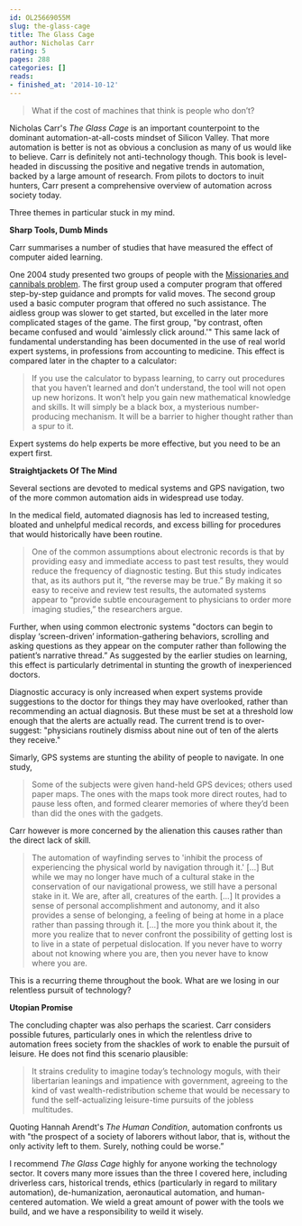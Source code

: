 ```yaml
---
id: OL25669055M
slug: the-glass-cage
title: The Glass Cage
author: Nicholas Carr
rating: 5
pages: 288
categories: []
reads:
- finished_at: '2014-10-12'
---
```

<blockquote>What if the cost of machines that think is people who don’t?</blockquote>


Nicholas Carr's <em>The Glass Cage</em> is an important counterpoint to the dominant automation-at-all-costs mindset of Silicon Valley. That more automation is better is not as obvious a conclusion as many of us would like to believe. Carr is definitely not anti-technology though. This book is level-headed in discussing the positive and negative trends in automation, backed by a large amount of research. From pilots to doctors to inuit hunters, Carr present a comprehensive overview of automation across society today.

Three themes in particular stuck in my mind.

<b>Sharp Tools, Dumb Minds</b>

Carr summarises a number of studies that have measured the effect of computer aided learning.

One 2004 study presented two groups of people with the <a href="https://en.wikipedia.org/wiki/Missionaries_and_cannibals_problem" rel="nofollow noopener">Missionaries and cannibals problem</a>. The first group used a computer program that offered step-by-step guidance and prompts for valid moves. The second group used a basic computer program that offered no such assistance. The aidless group was slower to get started, but excelled in the later more complicated stages of the game. The first group, "by contrast, often became confused and would 'aimlessly click around.'" This same lack of fundamental understanding has been documented in the use of real world expert systems, in professions from accounting to medicine. This effect is compared later in the chapter to a calculator:

<blockquote>If you use the calculator to bypass learning, to carry out procedures that you haven’t learned and don’t understand, the tool will not open up new horizons. It won’t help you gain new mathematical knowledge and skills. It will simply be a black box, a mysterious number-producing mechanism. It will be a barrier to higher thought rather than a spur to it.</blockquote>


Expert systems do help experts be more effective, but you need to be an expert first.

<b>Straightjackets Of The Mind</b>

Several sections are devoted to medical systems and GPS navigation, two of the more common automation aids in widespread use today.

<p>In the medical field, automated diagnosis has led to increased testing, bloated and unhelpful medical records, and excess billing for procedures that would historically have been routine.</p>


<blockquote>One of the common assumptions about electronic records is that by providing easy and immediate access to past test results, they would reduce the frequency of diagnostic testing. But this study indicates that, as its authors put it, “the reverse may be true.” By making it so easy to receive and review test results, the automated systems appear to “provide subtle encouragement to physicians to order more imaging studies,” the researchers argue.</blockquote>


Further, when using common electronic systems "doctors can begin to display ‘screen-driven’ information-gathering behaviors, scrolling and asking questions as they appear on the computer rather than following the patient’s narrative thread.” As suggested by the earlier studies on learning, this effect is particularly detrimental in stunting the growth of inexperienced doctors.

Diagnostic accuracy is only increased when expert systems provide suggestions to the doctor for things they may have overlooked, rather than recommending an actual diagnosis. But these must be set at a threshold low enough that the alerts are actually read. The current trend is to over-suggest: "physicians routinely dismiss about nine out of ten of the alerts they receive." 

Simarly, GPS systems are stunting the ability of people to navigate. In one study,

<blockquote>Some of the subjects were given hand-held GPS devices; others used paper maps. The ones with the maps took more direct routes, had to pause less often, and formed clearer memories of where they’d been than did the ones with the gadgets.</blockquote>


Carr however is more concerned by the alienation this causes rather than the direct lack of skill.

<blockquote>The automation of wayfinding serves to 'inhibit the process of experiencing the physical world by navigation through it.' [...] But while we may no longer have much of a cultural stake in the conservation of our navigational prowess, we still have a personal stake in it. We are, after all, creatures of the earth. [...] It provides a sense of personal accomplishment and autonomy, and it also provides a sense of belonging, a feeling of being at home in a place rather than passing through it. [...] the more you think about it, the more you realize that to never confront the possibility of getting lost is to live in a state of perpetual dislocation. If you never have to worry about not knowing where you are, then you never have to know where you are. </blockquote>


This is a recurring theme throughout the book. What are we losing in our relentless pursuit of technology?

<b>Utopian Promise</b>

The concluding chapter was also perhaps the scariest. Carr considers possible futures, particularly ones in which the relentless drive to automation frees society from the shackles of work to enable the pursuit of leisure. He does not find this scenario plausible:

<blockquote>It strains credulity to imagine today’s technology moguls, with their libertarian leanings and impatience with government, agreeing to the kind of vast wealth-redistribution scheme that would be necessary to fund the self-actualizing leisure-time pursuits of the jobless multitudes.</blockquote>


Quoting Hannah Arendt's <em>The Human Condition</em>, automation confronts us with "the prospect of a society of laborers without labor, that is, without the only activity left to them. Surely, nothing could be worse.”

I recommend <em>The Glass Cage</em> highly for anyone working the technology sector. It covers many more issues than the three I covered here, including driverless cars, historical trends, ethics (particularly in regard to military automation), de-humanization, aeronautical automation, and human-centered automation. We wield a great amount of power with the tools we build, and we have a responsibility to weild it wisely.
